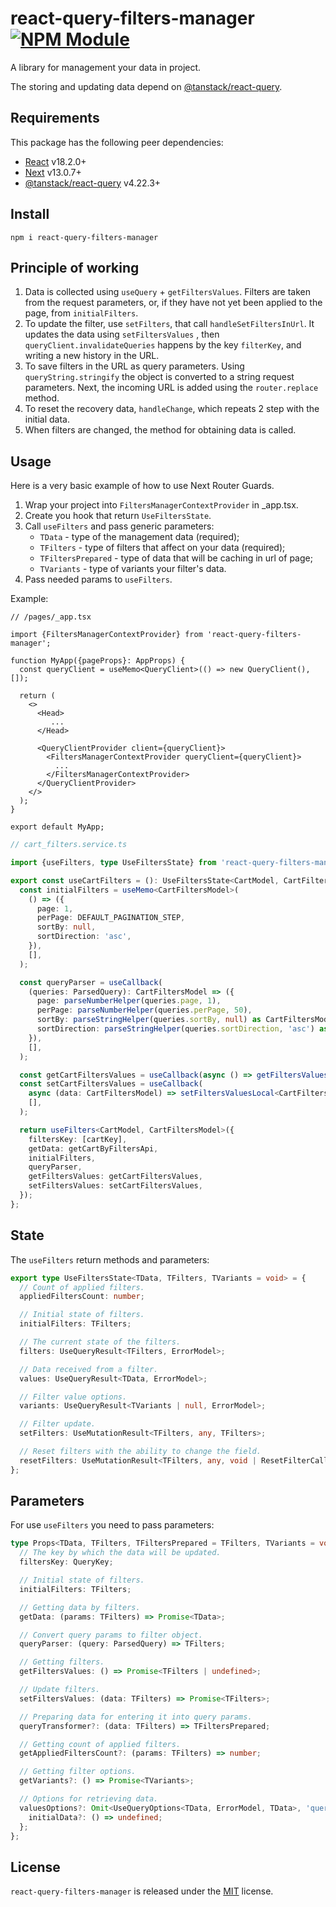 # react-query-filters-manager [![NPM Module](https://img.shields.io/npm/v/form-data.svg)](https://www.npmjs.com/package/react-query-filters-manager)

A library for management your data in project.

The storing and updating data depend on [@tanstack/react-query](https://react-query-v3.tanstack.com/).

## Requirements

This package has the following peer dependencies:

- [React](https://reactjs.org/) v18.2.0+
- [Next](https://nextjs.org/) v13.0.7+
- [@tanstack/react-query](https://react-query-v3.tanstack.com/) v4.22.3+

## Install
```
npm i react-query-filters-manager
```

## Principle of working
1) Data is collected using `useQuery` + `getFiltersValues`.
   Filters are taken from the request parameters, or, if they have not yet been applied to the page, from `initialFilters`.
2) To update the filter, use `setFilters`, that call `handleSetFiltersInUrl`.
   It updates the data using `setFiltersValues` , then `queryClient.invalidateQueries` happens
   by the key `filterKey`, and writing a new history in the URL.
3) To save filters in the URL as query parameters. Using `queryString.stringify` the object is converted to a string
   request parameters. Next, the incoming URL is added using the `router.replace` method.
4) To reset the recovery data, `handleChange`, which repeats 2 step with the initial data.
5) When filters are changed, the method for obtaining data is called.

## Usage
Here is a very basic example of how to use Next Router Guards.
1. Wrap your project into `FiltersManagerContextProvider` in _app.tsx.
2. Create you hook that return `UseFiltersState`.
3. Call `useFilters` and pass generic parameters:
    - `TData` - type of the management data (required);
    - `TFilters` - type of filters that affect on your data (required);
    - `TFiltersPrepared` - type of data that will be caching in url of page;
    - `TVariants` - type of variants your filter's data.
4. Pass needed params to `useFilters`.

Example:
```tsx
// /pages/_app.tsx

import {FiltersManagerContextProvider} from 'react-query-filters-manager';

function MyApp({pageProps}: AppProps) {
  const queryClient = useMemo<QueryClient>(() => new QueryClient(), []);
  
  return (
    <>
      <Head>
         ...
      </Head>

      <QueryClientProvider client={queryClient}>
        <FiltersManagerContextProvider queryClient={queryClient}>
          ...
        </FiltersManagerContextProvider>
      </QueryClientProvider>
    </>
  );
}

export default MyApp;
```

```ts
// cart_filters.service.ts

import {useFilters, type UseFiltersState} from 'react-query-filters-manager';

export const useCartFilters = (): UseFiltersState<CartModel, CartFiltersModel> => {
  const initialFilters = useMemo<CartFiltersModel>(
    () => ({
      page: 1,
      perPage: DEFAULT_PAGINATION_STEP,
      sortBy: null,
      sortDirection: 'asc',
    }),
    [],
  );

  const queryParser = useCallback(
    (queries: ParsedQuery): CartFiltersModel => ({
      page: parseNumberHelper(queries.page, 1),
      perPage: parseNumberHelper(queries.perPage, 50),
      sortBy: parseStringHelper(queries.sortBy, null) as CartFiltersModel['sortBy'],
      sortDirection: parseStringHelper(queries.sortDirection, 'asc') as SortDirectionModel,
    }),
    [],
  );

  const getCartFiltersValues = useCallback(async () => getFiltersValuesLocal<CartFiltersModel>(cartKey), []);
  const setCartFiltersValues = useCallback(
    async (data: CartFiltersModel) => setFiltersValuesLocal<CartFiltersModel>({filtersKey: cartKey, filters: data}),
    [],
  );

  return useFilters<CartModel, CartFiltersModel>({
    filtersKey: [cartKey],
    getData: getCartByFiltersApi,
    initialFilters,
    queryParser,
    getFiltersValues: getCartFiltersValues,
    setFiltersValues: setCartFiltersValues,
  });
};
```

## State
The `useFilters` return methods and parameters:
```ts
export type UseFiltersState<TData, TFilters, TVariants = void> = {
  // Count of applied filters.
  appliedFiltersCount: number;

  // Initial state of filters.
  initialFilters: TFilters;

  // The current state of the filters.
  filters: UseQueryResult<TFilters, ErrorModel>;

  // Data received from a filter.
  values: UseQueryResult<TData, ErrorModel>;

  // Filter value options.
  variants: UseQueryResult<TVariants | null, ErrorModel>;

  // Filter update.
  setFilters: UseMutationResult<TFilters, any, TFilters>;

  // Reset filters with the ability to change the field.
  resetFilters: UseMutationResult<TFilters, any, void | ResetFilterCallback<TFilters>>;
};
```

## Parameters
For use `useFilters` you need to pass parameters:
```ts
type Props<TData, TFilters, TFiltersPrepared = TFilters, TVariants = void> = {
  // The key by which the data will be updated.
  filtersKey: QueryKey;

  // Initial state of filters.
  initialFilters: TFilters;

  // Getting data by filters.
  getData: (params: TFilters) => Promise<TData>;

  // Convert query params to filter object.
  queryParser: (query: ParsedQuery) => TFilters;

  // Getting filters.
  getFiltersValues: () => Promise<TFilters | undefined>;

  // Update filters.
  setFiltersValues: (data: TFilters) => Promise<TFilters>;

  // Preparing data for entering it into query params.
  queryTransformer?: (data: TFilters) => TFiltersPrepared;

  // Getting count of applied filters.
  getAppliedFiltersCount?: (params: TFilters) => number;

  // Getting filter options.
  getVariants?: () => Promise<TVariants>;

  // Options for retrieving data.
  valuesOptions?: Omit<UseQueryOptions<TData, ErrorModel, TData>, 'queryKey' | 'queryFn' | 'initialData'> & {
    initialData?: () => undefined;
  };
};
```

## License
`react-query-filters-manager` is released under the [MIT](License) license.